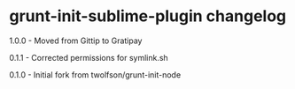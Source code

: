 # grunt-init-sublime-plugin changelog
1.0.0 - Moved from Gittip to Gratipay

0.1.1 - Corrected permissions for symlink.sh

0.1.0 - Initial fork from twolfson/grunt-init-node
